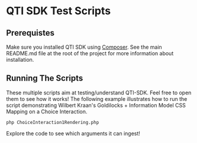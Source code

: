 # QTI SDK Test Scripts

## Prerequistes

Make sure you installed QTI SDK using [Composer](https://getcomposer.org/download/). See the main README.md file
at the root of the project for more information about installation.

## Running The Scripts

These multiple scripts aim at testing/understand QTI-SDK. Feel free to open them to see how it works! The following example
illustrates how to run the script demonstrating Wilbert Kraan's Goldilocks + Information Model CSS Mapping on a Choice Interaction.

```shell
php ChoiceInteraction1Rendering.php
```

Explore the code to see which arguments it can ingest!